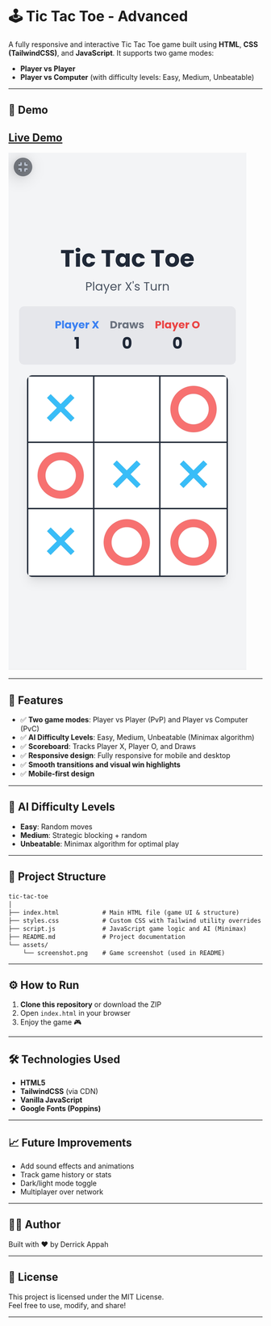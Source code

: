 

# 🕹️ Tic Tac Toe - Advanced

A fully responsive and interactive Tic Tac Toe game built using **HTML**, **CSS (TailwindCSS)**, and **JavaScript**. It supports two game modes:
- **Player vs Player**
- **Player vs Computer** (with difficulty levels: Easy, Medium, Unbeatable)

---

## 📸 Demo

## [Live Demo](https://derrickappah.github.io/Tic-tac-toe/)  
![Live Demo](assets/Screenshot.jpg)


---

## 🚀 Features

- ✅ **Two game modes**: Player vs Player (PvP) and Player vs Computer (PvC)
- ✅ **AI Difficulty Levels**: Easy, Medium, Unbeatable (Minimax algorithm)
- ✅ **Scoreboard**: Tracks Player X, Player O, and Draws
- ✅ **Responsive design**: Fully responsive for mobile and desktop
- ✅ **Smooth transitions and visual win highlights**
- ✅ **Mobile-first design**

---

## 🧠 AI Difficulty Levels

- **Easy**: Random moves
- **Medium**: Strategic blocking + random
- **Unbeatable**: Minimax algorithm for optimal play

---

## 📂 Project Structure

```
tic-tac-toe
│
├── index.html            # Main HTML file (game UI & structure)
├── styles.css            # Custom CSS with Tailwind utility overrides
├── script.js             # JavaScript game logic and AI (Minimax)
├── README.md             # Project documentation
└── assets/
    └── screenshot.png    # Game screenshot (used in README)
 ```

---

## ⚙️ How to Run

1. **Clone this repository** or download the ZIP  
2. Open `index.html` in your browser  
3. Enjoy the game 🎮

---

## 🛠️ Technologies Used

- **HTML5**
- **TailwindCSS** (via CDN)
- **Vanilla JavaScript**
- **Google Fonts (Poppins)**

---

## 📈 Future Improvements

- Add sound effects and animations  
- Track game history or stats  
- Dark/light mode toggle  
- Multiplayer over network  

---

## 👨‍💻 Author

Built with ❤️ by Derrick Appah

---

## 📜 License

This project is licensed under the MIT License.  
Feel free to use, modify, and share!


---


